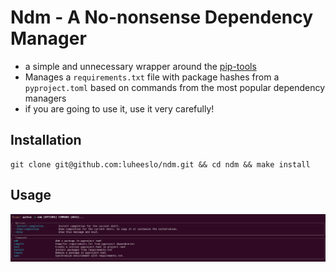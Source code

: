 # Ndm - A No-nonsense Dependency Manager 

- a simple and unnecessary wrapper around the [pip-tools](https://pip-tools.readthedocs.io/en/latest/)
- Manages a `requirements.txt` file with package hashes from a `pyproject.toml` based on commands from the most popular dependency managers
- if you are going to use it, use it very carefully!

## Installation

```
git clone git@github.com:luheeslo/ndm.git && cd ndm && make install
```

## Usage

![example](/images/ndm.png)
